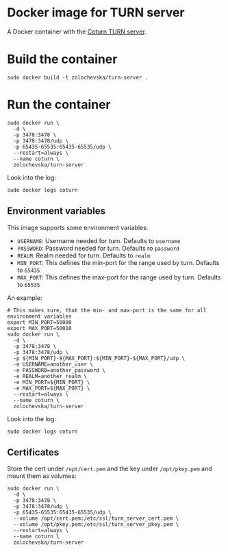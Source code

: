 # Docker image for TURN server

A Docker container with the [Coturn TURN server](https://github.com/coturn/coturn).

# Build the container

```
sudo docker build -t zolochevska/turn-server .
```

# Run the container

```
sudo docker run \
  -d \
  -p 3478:3478 \
  -p 3478:3478/udp \
  -p 65435-65535:65435-65535/udp \
  --restart=always \
  --name coturn \
  zolochevska/turn-server
```

Look into the log:

```
sudo docker logs coturn
```

## Environment variables

This image supports some environment variables:

* `USERNAME`: Username needed for turn. Defaults to `username`
* `PASSWORD`: Password needed for turn. Defaults ro `password`
* `REALM`: Realm needed for turn. Defaults to `realm`
* `MIN_PORT`: This defines the min-port for the range used by turn. Defaults to `65435`
* `MAX_PORT`: This defines the max-port for the range used by turn. Defaults to `65535`

An example:

```
# This makes sure, that the min- and max-port is the same for all environment variables
export MIN_PORT=50000
export MAX_PORT=50010
sudo docker run \
  -d \
  -p 3478:3478 \
  -p 3478:3478/udp \
  -p ${MIN_PORT}-${MAX_PORT}:${MIN_PORT}-${MAX_PORT}/udp \
  -e USERNAME=another_user \
  -e PASSWORD=another_password \
  -e REALM=another_realm \
  -e MIN_PORT=${MIN_PORT} \
  -e MAX_PORT=${MAX_PORT} \
  --restart=always \
  --name coturn \
  zolochevska/turn-server
```

Look into the log:

```
sudo docker logs coturn
```

## Certificates

Store the cert under `/opt/cert.pem` and the key under `/opt/pkey.pem` and mount them as volumes:

```
sudo docker run \
  -d \
  -p 3478:3478 \
  -p 3478:3478/udp \
  -p 65435-65535:65435-65535/udp \
  --volume /opt/cert.pem:/etc/ssl/turn_server_cert.pem \
  --volume /opt/pkey.pem:/etc/ssl/turn_server_pkey.pem \
  --restart=always \
  --name coturn \
  zolochevska/turn-server
```
